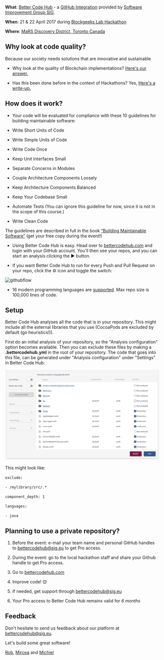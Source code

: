 **What**: [Better Code Hub](https://bettercodehub.com) - a [GitHub Integration](https://github.com/integrations/better-code-hub) provided by [Software Improvement Group SIG](https://www.sig.eu).

**When**: 21 & 22 April 2017 during [Blockgeeks Lab Hackathon](http://bglhackathon.com)

**Where**: [MaRS Discovery District, Toronto Canada](https://marsdd.com)

## Why look at code quality?

Because our society needs solutions that are innovative and sustainable

* Why look at the quality of Blockchain implementations? [Here's our answer.](https://medium.com/@jstvssr/why-blockchain-needs-future-proof-code-cb09b39175e1#.bqfmcig55)

* Has this been done before in the context of Hackathons? Yes, [Here's a write-up.](https://medium.com/softwareimprovementgroup/how-a-hackathon-appreciates-quality-code-bd1bdb8b3479)


## How does it work?

* Your code will be evaluated for compliance with these 10 guidelines for building maintainable software:

* Write Short Units of Code
* Write Simple Units of Code
* Write Code Once
* Keep Unit Interfaces Small
* Separate Concerns in Modules
* Couple Architecture Components Loosely
* Keep Architecture Components Balanced
* Keep Your Codebase Small
* Automate Tests (You can ignore this guideline for now, since it is not in the scope of this course.)
* Write Clean Code

The guidelines are described in full in the book [“Building Maintainable Software”](http://shop.oreilly.com/product/0636920049159.do) (get your free copy during the event!)

* Using Better Code Hub is easy. Head over to [bettercodehub.com](https://bettercodehub.com) and login with your GitHub account. You'll then see your repos, and you can start an analysis clicking the ▶️ button. 

* If you want Better Code Hub to run for every Push and Pull Request on your repo, click the ⚙ icon and toggle the switch:

![githubflow](https://cdn-images-1.medium.com/max/720/1*N4wz389i80UbXKnjSp_QoA.png "Activate GitHub flow")

* 16 modern programming languages are [supported](https://bettercodehub.com/docs/configuration-manual). Max repo size is 100,000 lines of code. 

## Setup

Better Code Hub analyses all the code that is in your repository. This might include all the external libraries that you use (CocoaPods are excluded by default (go heuristics!)).

First do an initial analysis of your repository, so the "Analysis configuration" option becomes available. Then you can exclude these files by making a **.bettercodehub.yml** in the root of your repository. The code that goes into this file, can be generated under "Analysis configuration" under "Settings" in Better Code Hub:

![BCH Config](yml.png)

This might look like:

`exclude:`

`- /mylibrary/src/.*`

`component_depth: 1`

`languages:`

`- java`


## Planning to use a private repository? 

1. Before the event: e-mail your team name and personal GitHub handles to [bettercodehub@sig.eu](mailto:bettercodehub@sig.eu) to get Pro access. 

2. During the event: go to the local hackathon staff and share your Github handle to get Pro access.

3. Go to [bettercodehub.com](https://bettercodehub.com) 

4. Improve code! 😊

5. If needed, get support through bettercodehub@sig.eu

6. Your Pro access to Better Code Hub remains valid for *6 months*




## Feedback 

Don't hesitate to send us feedback about our platform at bettercodehub@sig.eu. 

Let's build some great software!

[Rob](https://github.com/robvanderleek), [Mircea](https://github.com/mcadariu) and [Michiel](https://github.com/michielcuijpers)

